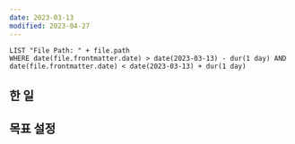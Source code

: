 ```yaml
---
date: 2023-03-13
modified: 2023-04-27
---
```


```dataview
LIST "File Path: " + file.path
WHERE date(file.frontmatter.date) > date(2023-03-13) - dur(1 day) AND date(file.frontmatter.date) < date(2023-03-13) + dur(1 day)
```

## 한 일

## 목표 설정
